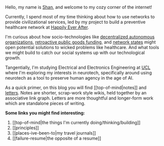 ---
---

Hello, my name is [Shan](https://solderneer.me/), and welcome to my cozy corner of the internet!

Currently, I spend most of my time thinking about how to use networks to provide civilizational services, led by my project to build a preventive healthcare network at [Happily Ever After](https://hea.care). 

I'm curious about how socio-technologies like [decentralized autonomous organizations](https://ethereum.org/en/dao/), [retroactive public goods funding](https://protocol.ai/blog/hypercert-new-primitive/), and [network states](https://thenetworkstate.com/on-network-states) might open potential solutions to wicked problems like healthcare. And what tools we might build to catch our social systems up with our technological growth.

Tangentially, I'm studying Electrical and Electronics Engineering at [UCL](https://ucl.ac.uk) where I'm exploring my interests in neurotech, specifically around using neurotech as a tool to preserve human agency in the age of AI.

As a quick primer, on this blog you will find [[top-of-mind|notes]] and [letters](https://solderneer.me/letters/). Notes are shorter, scrap-work style wikis, held together by an associative link graph. Letters are more thoughtful and longer-form work which are standalone pieces of writing.


**Some links you might find interesting:**

1. [[top-of-mind|the things I'm currently doing/thinking/building]]
2. [[principles]]
3. [[places-ive-been-to|my travel journals]]
4. [[failure-resume|the opposite of a resume]]


